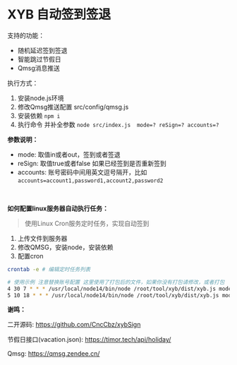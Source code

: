 # XYB 自动签到签退

支持的功能：

- 随机延迟签到签退
- 智能跳过节假日
- Qmsg消息推送

执行方式：

1. 安装node.js环境
2. 修改Qmsg推送配置 src/config/qmsg.js
3. 安装依赖 `npm i`
4. 执行命令 并补全参数 `node src/index.js  mode=? reSign=? accounts=?`

**参数说明：**

- mode: 取值in或者out，签到或者签退
- reSign: 取值true或者false 如果已经签到是否重新签到
- accounts: 账号密码中间用英文逗号隔开，比如`accounts=account1,password1,account2,password2`

​	

**如何配置linux服务器自动执行任务：**

> 使用Linux Cron服务定时任务，实现自动签到

1. 上传文件到服务器
2. 修改QMSG，安装node，安装依赖
3. 配置cron

```bash
crontab -e # 编辑定时任务列表

# 使用示例 注意替换账号配置 这里使用了打包后的文件，如果你没有打包请修改，或者打包
4 30 7 * * * /usr/local/node14/bin/node /root/tool/xyb/dist/xyb.js mode=in reSign=false accounts=? >> /root/tool/xyb/logs/log.txt
5 10 18 * * * /usr/local/node14/bin/node /root/tool/xyb/dist/xyb.js mode=out reSign=true accounts=? >> /root/tool/xyb/logs/log.txt
```



**谢鸣：**

二开源码: https://github.com/CncCbz/xybSign

节假日接口(vacation.json): https://timor.tech/api/holiday/

Qmsg: https://qmsg.zendee.cn/